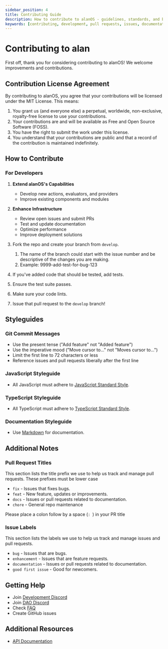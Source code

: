 ```yaml
---
sidebar_position: 4
title: Contributing Guide
description: How to contribute to alanOS - guidelines, standards, and best practices for developers
keywords: [contributing, development, pull requests, issues, documentation, style guide]
---
```


# Contributing to alan

First off, thank you for considering contributing to alanOS! We welcome improvements and contributions.

## Contribution License Agreement

By contributing to alanOS, you agree that your contributions will be licensed under the MIT License. This means:

1. You grant us (and everyone else) a perpetual, worldwide, non-exclusive, royalty-free license to use your contributions.
2. Your contributions are and will be available as Free and Open Source Software (FOSS).
3. You have the right to submit the work under this license.
4. You understand that your contributions are public and that a record of the contribution is maintained indefinitely.

## How to Contribute

### For Developers

1. **Extend alanOS's Capabilities**

   - Develop new actions, evaluators, and providers
   - Improve existing components and modules

2. **Enhance Infrastructure**

   - Review open issues and submit PRs
   - Test and update documentation
   - Optimize performance
   - Improve deployment solutions

3. Fork the repo and create your branch from `develop`.
   1. The name of the branch could start with the issue number and be descriptive of the changes you are making.
   2. Example: 9999-add-test-for-bug-123
4. If you've added code that should be tested, add tests.
5. Ensure the test suite passes.
6. Make sure your code lints.
7. Issue that pull request to the `develop` branch!

## Styleguides

### Git Commit Messages

- Use the present tense ("Add feature" not "Added feature")
- Use the imperative mood ("Move cursor to..." not "Moves cursor to...")
- Limit the first line to 72 characters or less
- Reference issues and pull requests liberally after the first line

### JavaScript Styleguide

- All JavaScript must adhere to [JavaScript Standard Style](https://standardjs.com/).

### TypeScript Styleguide

- All TypeScript must adhere to [TypeScript Standard Style](https://github.com/standard/ts-standard).

### Documentation Styleguide

- Use [Markdown](https://daringfireball.net/projects/markdown/) for documentation.

## Additional Notes

### Pull Request Titles

This section lists the title prefix we use to help us track and manage pull requests. These prefixes must be lower case

- `fix` - Issues that fixes bugs.
- `feat` - New feature, updates or improvements.
- `docs` - Issues or pull requests related to documentation.
- `chore` - General repo maintenance

Please place a colon follow by a space (`: `) in your PR title

### Issue Labels

This section lists the labels we use to help us track and manage issues and pull requests.

- `bug` - Issues that are bugs.
- `enhancement` - Issues that are feature requests.
- `documentation` - Issues or pull requests related to documentation.
- `good first issue` - Good for newcomers.

## Getting Help

- Join [Development Discord](https://discord.gg/alanOS)
- Join [DAO Discord](https://discord.gg/ai16z)
- Check [FAQ](faq.md)
- Create GitHub issues

## Additional Resources

- [API Documentation](api)
